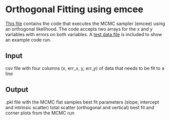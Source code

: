# Orthogonal Fitting using emcee

[This file](OrthogonalFitting.py) contains the code that executes the MCMC sampler (emcee) using an orthogonal likelihood. The code accepts two arrays for the x and y variables with errors on both variables. A [test data file](data.py) is included to show an example code run.

## Input
csv file with four columns (x, err_x, y, err_y) of data that needs to be fit to a line

## Output
.pkl file with the MCMC flat samples
best fit parameters (slope, intercept and intrinsic scatter)
total scatter (orthogonal and vertical)
best fit and corner plots from the MCMC run

